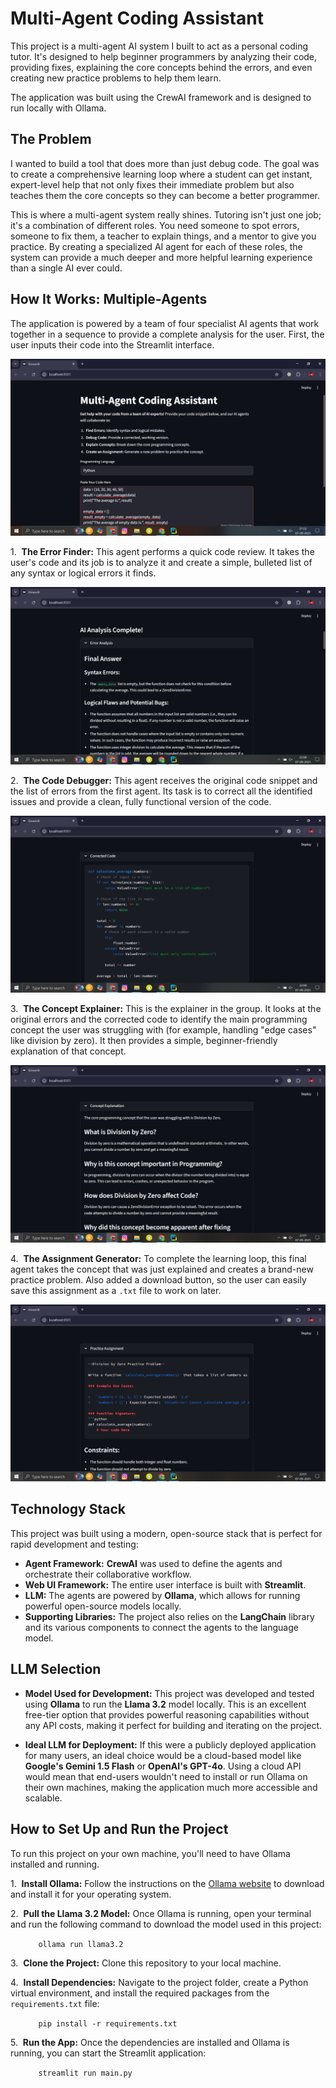 # Multi-Agent Coding Assistant

This project is a multi-agent AI system I built to act as a personal coding tutor. It's designed to help beginner programmers by analyzing their code, providing fixes, explaining the core concepts behind the errors, and even creating new practice problems to help them learn.

The application was built using the CrewAI framework and is designed to run locally with Ollama.

## The Problem 

I wanted to build a tool that does more than just debug code. The goal was to create a comprehensive learning loop where a student can get instant, expert-level help that not only fixes their immediate problem but also teaches them the core concepts so they can become a better programmer.

This is where a multi-agent system really shines. Tutoring isn't just one job; it's a combination of different roles. You need someone to spot errors, someone to fix them, a teacher to explain things, and a mentor to give you practice. By creating a specialized AI agent for each of these roles, the system can provide a much deeper and more helpful learning experience than a single AI ever could.

## How It Works: Multiple-Agents

The application is powered by a team of four specialist AI agents that work together in a sequence to provide a complete analysis for the user. First, the user inputs their code into the Streamlit interface.

![Alt text](https://raw.githubusercontent.com/AnkitPrakash12C/Multi_Agent_Coding_Assistant/1e81f55fff72b33a1ff3f8b4b72e5f7be69dd7ff/Screenshot%20(403).png)

1.  **The Error Finder:** This agent performs a quick code review. It takes the user's code and its job is to analyze it and create a simple, bulleted list of any syntax or logical errors it finds.

![Alt text](https://raw.githubusercontent.com/AnkitPrakash12C/Multi_Agent_Coding_Assistant/1e81f55fff72b33a1ff3f8b4b72e5f7be69dd7ff/Screenshot%20(404).png)

2.  **The Code Debugger:** This agent receives the original code snippet and the list of errors from the first agent. Its task is to correct all the identified issues and provide a clean, fully functional version of the code.

![Alt text](https://raw.githubusercontent.com/AnkitPrakash12C/Multi_Agent_Coding_Assistant/1e81f55fff72b33a1ff3f8b4b72e5f7be69dd7ff/Screenshot%20(405).png)

3.  **The Concept Explainer:** This is the explainer in the group. It looks at the original errors and the corrected code to identify the main programming concept the user was struggling with (for example, handling "edge cases" like division by zero). It then provides a simple, beginner-friendly explanation of that concept.

![Alt text](https://raw.githubusercontent.com/AnkitPrakash12C/Multi_Agent_Coding_Assistant/1e81f55fff72b33a1ff3f8b4b72e5f7be69dd7ff/Screenshot%20(406).png)

4.  **The Assignment Generator:** To complete the learning loop, this final agent takes the concept that was just explained and creates a brand-new practice problem. Also added a download button, so the user can easily save this assignment as a `.txt` file to work on later.

![Alt text](https://raw.githubusercontent.com/AnkitPrakash12C/Multi_Agent_Coding_Assistant/1e81f55fff72b33a1ff3f8b4b72e5f7be69dd7ff/Screenshot%20(407).png)

## Technology Stack

This project was built using a modern, open-source stack that is perfect for rapid development and testing:

* **Agent Framework:** **CrewAI** was used to define the agents and orchestrate their collaborative workflow.
* **Web UI Framework:** The entire user interface is built with **Streamlit**.
* **LLM:** The agents are powered by **Ollama**, which allows for running powerful open-source models locally.
* **Supporting Libraries:** The project also relies on the **LangChain** library and its various components to connect the agents to the language model.

## LLM Selection

* **Model Used for Development:** This project was developed and tested using **Ollama** to run the **Llama 3.2** model locally. This is an excellent free-tier option that provides powerful reasoning capabilities without any API costs, making it perfect for building and iterating on the project.

* **Ideal LLM for Deployment:** If this were a publicly deployed application for many users, an ideal choice would be a cloud-based model like **Google's Gemini 1.5 Flash** or **OpenAI's GPT-4o**. Using a cloud API would mean that end-users wouldn't need to install or run Ollama on their own machines, making the application much more accessible and scalable.

## How to Set Up and Run the Project

To run this project on your own machine, you'll need to have Ollama installed and running.

1.  **Install Ollama:** Follow the instructions on the [Ollama website](https://ollama.com/) to download and install it for your operating system.

2.  **Pull the Llama 3.2 Model:** Once Ollama is running, open your terminal and run the following command to download the model used in this project:

    ```
    ollama run llama3.2
    ```

3.  **Clone the Project:** Clone this repository to your local machine.

4.  **Install Dependencies:** Navigate to the project folder, create a Python virtual environment, and install the required packages from the `requirements.txt` file:

    ```
    pip install -r requirements.txt
    ```

5.  **Run the App:** Once the dependencies are installed and Ollama is running, you can start the Streamlit application:

    ```
    streamlit run main.py
    ```
